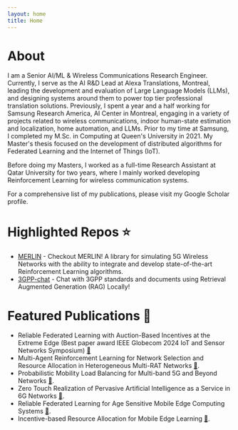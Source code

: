 ```yaml
---
layout: home
title: Home
---
```


# About
I am a Senior AI/ML & Wireless Communications Research Engineer. Currently, I serve as the AI R&D Lead at Alexa Translations, Montreal, leading the development and evaluation of Large Language Models (LLMs), and designing systems around them to power top tier professional translation solutions. Previously, I spent a year and a half working for Samsung Research America, AI Center in Montreal, engaging in a variety of projects related to wireless communications, indoor human-state estimation and localization, home automation, and LLMs. Prior to my time at Samsung, I completed my M.Sc. in Computing at Queen's University in 2021. My Master's thesis focused on the development of distributed algorithms for Federated Learning and the Internet of Things (IoT).

Before doing my Masters, I worked as a full-time Research Assistant at Qatar University for two years, where I mainly worked developing Reinforcement Learning for wireless communication systems.

For a comprehensive list of my publications, please visit my Google Scholar profile.

# Highlighted Repos ⭐

- [MERLIN](https://github.com/saria-lh/MERLIN) - Checkout MERLIN! A library for simulating 5G Wireless Networks with the ability to integrate and develop state-of-the-art Reinforcement Learning algorithms.
- [3GPP-chat](https://github.com/saria-lh/3GPP-RAG-chat/tree/main) - Chat with 3GPP standards and documents using Retrieval Augmented Generation (RAG) Locally!


# Featured Publications 📄

- Reliable Federated Learning with Auction-Based Incentives at the Extreme Edge (Best paper award IEEE Globecom 2024 IoT and Sensor Networks Symposium) [📄](https://ieeexplore.ieee.org/abstract/document/10901582)
- Multi-Agent Reinforcement Learning for Network Selection and Resource Allocation in Heterogeneous Multi-RAT Networks [📄](https://ieeexplore.ieee.org/abstract/document/9726129).
- Probabilistic Mobility Load Balancing for Multi-band 5G and Beyond Networks [📄](https://arxiv.org/abs/2401.13792).
- Zero Touch Realization of Pervasive Artificial Intelligence as a Service in 6G Networks [📄](https://ieeexplore.ieee.org/abstract/document/10047856).
- Reliable Federated Learning for Age Sensitive Mobile Edge Computing Systems
[📄](https://ieeexplore.ieee.org/abstract/document/10278789).
- Incentive-based Resource Allocation for Mobile Edge Learning
[📄](https://ieeexplore.ieee.org/abstract/document/9843405).
